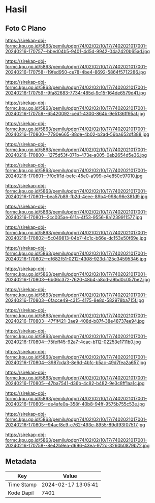 # Hasil

## Foto C Plano

https://sirekap-obj-formc.kpu.go.id/5863/pemilu/pdpr/74/02/02/10/17/7402021017001-20240216-170757--bbed04b5-9401-4d5d-9942-04a2420b65ad.jpg

https://sirekap-obj-formc.kpu.go.id/5863/pemilu/pdpr/74/02/02/10/17/7402021017001-20240216-170758--19fed950-ce78-4be4-8692-5864f5712286.jpg

https://sirekap-obj-formc.kpu.go.id/5863/pemilu/pdpr/74/02/02/10/17/7402021017001-20240216-170759--9fa82683-7734-485d-9c15-164de6579d41.jpg

https://sirekap-obj-formc.kpu.go.id/5863/pemilu/pdpr/74/02/02/10/17/7402021017001-20240216-170759--65420092-cedf-4300-864b-9e5136ff95af.jpg

https://sirekap-obj-formc.kpu.go.id/5863/pemilu/pdpr/74/02/02/10/17/7402021017001-20240216-170800--7790e665-88de-4b02-b2ad-56ba652df388.jpg

https://sirekap-obj-formc.kpu.go.id/5863/pemilu/pdpr/74/02/02/10/17/7402021017001-20240216-170800--1275d53f-071b-473e-a005-0eb2654d5e36.jpg

https://sirekap-obj-formc.kpu.go.id/5863/pemilu/pdpr/74/02/02/10/17/7402021017001-20240216-170801--7f0c1f1d-befc-45e0-a999-e4e850c97010.jpg

https://sirekap-obj-formc.kpu.go.id/5863/pemilu/pdpr/74/02/02/10/17/7402021017001-20240216-170801--bea57b89-fb2d-4eee-89b4-998c96e381d9.jpg

https://sirekap-obj-formc.kpu.go.id/5863/pemilu/pdpr/74/02/02/10/17/7402021017001-20240216-170801--2cc035ae-611a-4f53-9556-8a1239911577.jpg

https://sirekap-obj-formc.kpu.go.id/5863/pemilu/pdpr/74/02/02/10/17/7402021017001-20240216-170802--5c049813-04b7-4c1c-b66e-dc153e50f69e.jpg

https://sirekap-obj-formc.kpu.go.id/5863/pemilu/pdpr/74/02/02/10/17/7402021017001-20240216-170802--df682f51-0212-4308-923d-125c34595346.jpg

https://sirekap-obj-formc.kpu.go.id/5863/pemilu/pdpr/74/02/02/10/17/7402021017001-20240216-170803--6b06c372-7620-48b4-a8cd-a9bd0c057be2.jpg

https://sirekap-obj-formc.kpu.go.id/5863/pemilu/pdpr/74/02/02/10/17/7402021017001-20240216-170803--6facce49-c315-4175-8e8d-582978ba715f.jpg

https://sirekap-obj-formc.kpu.go.id/5863/pemilu/pdpr/74/02/02/10/17/7402021017001-20240216-170803--47f1f421-3ae9-408d-b87f-38e48737ee94.jpg

https://sirekap-obj-formc.kpu.go.id/5863/pemilu/pdpr/74/02/02/10/17/7402021017001-20240216-170804--75feff45-92a7-4cac-b112-02253e1711b0.jpg

https://sirekap-obj-formc.kpu.go.id/5863/pemilu/pdpr/74/02/02/10/17/7402021017001-20240216-170804--3987cda3-8e6d-4bfc-b5ac-49d7fea2a657.jpg

https://sirekap-obj-formc.kpu.go.id/5863/pemilu/pdpr/74/02/02/10/17/7402021017001-20240216-170805--47ba7541-d36b-4c82-b482-9e3c8ff1aa1c.jpg

https://sirekap-obj-formc.kpu.go.id/5863/pemilu/pdpr/74/02/02/10/17/7402021017001-20240216-170805--de4afe0a-358f-40b8-94ff-9575b755c53e.jpg

https://sirekap-obj-formc.kpu.go.id/5863/pemilu/pdpr/74/02/02/10/17/7402021017001-20240216-170805--94acf8c9-c762-493e-8955-89df93f07517.jpg

https://sirekap-obj-formc.kpu.go.id/5863/pemilu/pdpr/74/02/02/10/17/7402021017001-20240216-170758--8e42b9ea-d696-43ea-972c-3260b0879b72.jpg


## Metadata

| Key        | Value               |
| ---------- | ------------------- |
| Time Stamp | 2024-02-17 13:05:41 |
| Kode Dapil | 7401                |



